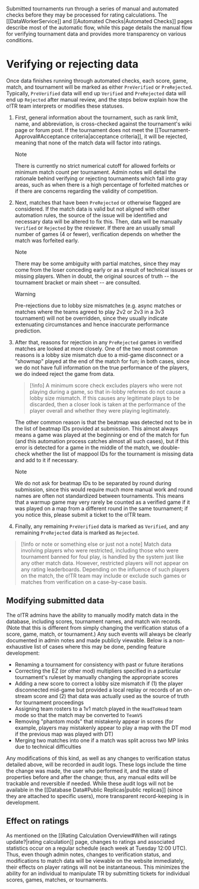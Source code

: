 Submitted tournaments run through a series of manual and automated checks before they may be processed for rating calculations. The [[DataWorkerService]] and [[Automated Checks|Automated Checks]] pages describe most of the automatic flow, while this page details the manual flow for verifying tournament data and provides more transparency on various conditions.

# Verifying or rejecting data

Once data finishes running through automated checks, each score, game, match, and tournament will be marked as either `PreVerified` or `PreRejected`. Typically, `PreVerified` data will end up `Verified` and `PreRejected` data will end up `Rejected` after manual review, and the steps below explain how the o!TR team interprets or modifies these statuses.

1. First, general information about the tournament, such as rank limit, name, and abbreviation, is cross-checked against the tournament's wiki page or forum post. If the tournament does not meet the [[Tournament-Approval#Acceptance criteria|acceptance criteria]], it will be rejected, meaning that none of the match data will factor into ratings.

   > [!note]
   > There is currently no strict numerical cutoff for allowed forfeits or minimum match count per tournament. Admin notes will detail the rationale behind verifying or rejecting tournaments which fall into gray areas, such as when there is a high percentage of forfeited matches or if there are concerns regarding the validity of competition.

2. Next, matches that have been `PreRejected` or otherwise flagged are considered. If the match data is valid but not aligned with other automation rules, the source of the issue will be identified and necessary data will be altered to fix this. Then, data will be manually `Verified` or `Rejected` by the reviewer. If there are an usually small number of games (4 or fewer), verification depends on whether the match was forfeited early.

   > [!note] 
   > There may be some ambiguity with partial matches, since they may come from the loser conceding early or as a result of technical issues or missing players. When in doubt, the original sources of truth -- the tournament bracket or main sheet -- are consulted.

   > [!warning]
   > Pre-rejections due to lobby size mismatches (e.g. async matches or matches where the teams agreed to play 2v2 or 2v3 in a 3v3 tournament) will not be overridden, since they usually indicate extenuating circumstances and hence inaccurate performance prediction.

3. After that, reasons for rejection in any `PreRejected` games in verified matches are looked at more closely. One of the two most common reasons is a lobby size mismatch due to a mid-game disconnect or a "showmap" played at the end of the match for fun; in both cases, since we do not have full information on the true performance of the players, we do indeed reject the game from data.

   > [!info] 
   > A minimum score check excludes players who were not playing during a game, so that in-lobby referees do not cause a lobby size mismatch. If this causes any legitimate plays to be discarded, then a closer look is taken at the performance of the player overall and whether they were playing legitimately.

   The other common reason is that the beatmap was detected not to be in the list of beatmap IDs provided at submission. This almost always means a game was played at the beginning or end of the match for fun (and this automation process catches almost all such cases), but if this error is detected for a game in the middle of the match, we double-check whether the list of mappool IDs for the tournament is missing data and add to it if necessary.

   > [!note]
   > We do not ask for beatmap IDs to be separated by round during submission, since this would require much more manual work and round names are often not standardized between tournaments. This means that a warmup game may very rarely be counted as a verified game if it was played on a map from a different round in the same tournament; if you notice this, please submit a ticket to the o!TR team. 

4. Finally, any remaining `PreVerified` data is marked as `Verified`, and any remaining `PreRejected` data is marked as `Rejected`.

> [!info or note or something else or just not a note] 
> Match data involving players who were restricted, including those who were tournament banned for foul play, is handled by the system just like any other match data. However, restricted players will not appear on any rating leaderboards. Depending on the influence of such players on the match, the o!TR team may include or exclude such games or matches from verification on a case-by-case basis.

## Modifying submitted data

The o!TR admins have the ability to manually modify match data in the database, including scores, tournament names, and match win records. (Note that this is different from simply changing the verification status of a score, game, match, or tournament.) Any such events will always be clearly documented in admin notes and made publicly viewable. Below is a non-exhaustive list of cases where this may be done, pending feature development:

* Renaming a tournament for consistency with past or future iterations
* Correcting the EZ (or other mod) multipliers specified in a particular tournament's ruleset by manually changing the appropriate scores
* Adding a new score to correct a lobby size mismatch if (1) the player disconnected mid-game but provided a local replay or records of an on-stream score and (2) that data was actually used as the source of truth for tournament proceedings
* Assigning team rosters to a 1v1 match played in the `HeadToHead` team mode so that the match may be converted to `TeamVS`
* Removing "phantom mods" that mistakenly appear in scores (for example, players may mistakenly appear to play a map with the DT mod if the previous map was played with DT)
* Merging two matches into one if a match was split across two MP links due to technical difficulties

Any modifications of this kind, as well as any changes to verification status detailed above, will be recorded in audit logs. These logs include the time the change was made, the user who performed it, and the state of properties before and after the change; thus, any manual edits will be trackable and reversible if needed. While these audit logs will not be available in the [[Database Data#Public Replicas|public replicas]] (since they are attached to specific users), more transparent record-keeping is in development.

## Effect on ratings

As mentioned on the [[Rating Calculation Overview#When will ratings update?|rating calculation]] page, changes to ratings and associated statistics occur on a regular schedule (each week at Tuesday 12:00 UTC). Thus, even though admin notes, changes to verification status, and modifications to match data will be viewable on the website immediately, their effects on player ratings will not be instantaneous. This minimizes the ability for an individual to manipulate TR by submitting tickets for individual scores, games, matches, or tournaments.
